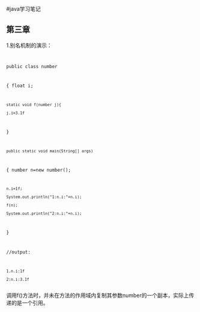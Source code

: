   
#java学习笔记
##  第三章
1.别名机制的演示：
<code>

public class number
  
{
   float i;
   		 
	static void f(number j){
  
	j.i=3.1f
}

	public static void main(String[] args)

{	number n=new number();
 
	n.i=1f;

	System.out.println("1:n.i:"+n.i);

	f(n);

	System.out.println("2:n.i:"+n.i);
}


//output:


	1.n.i:1f

	2:n.i:3.1f
</code>
调用f()方法时，并未在方法的作用域内复制其参数number的一个副本，实际上传递的是一个引用。



